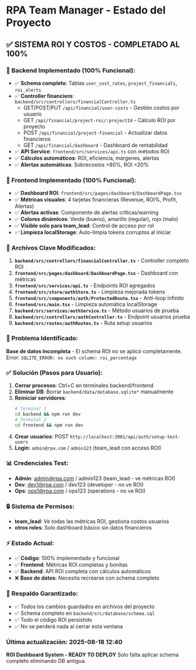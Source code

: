 # RPA Team Manager - Estado del Proyecto

## ✅ SISTEMA ROI Y COSTOS - COMPLETADO AL 100%

### 🔧 Backend Implementado (100% Funcional):
- ✅ **Schema completo**: Tablas `user_cost_rates`, `project_financials`, `roi_alerts`
- ✅ **Controller financiero**: `backend/src/controllers/financialController.ts`
  - GET/POST/PUT `/api/financial/user-costs` - Gestión costos por usuario
  - GET `/api/financial/project-roi/:projectId` - Cálculo ROI por proyecto  
  - POST `/api/financial/project-financial` - Actualizar datos financieros
  - GET `/api/financial/dashboard` - Dashboard de rentabilidad
- ✅ **API Service**: `frontend/src/services/api.ts` con métodos ROI
- ✅ **Cálculos automáticos**: ROI, eficiencia, márgenes, alertas
- ✅ **Alertas automáticas**: Sobrecostos >80%, ROI <20%

### 🎨 Frontend Implementado (100% Funcional):
- ✅ **Dashboard ROI**: `frontend/src/pages/dashboard/DashboardPage.tsx`
- ✅ **Métricas visuales**: 4 tarjetas financieras (Revenue, ROI%, Profit, Alertas)
- ✅ **Alertas activas**: Componente de alertas críticas/warning
- ✅ **Colores dinámicos**: Verde (bueno), amarillo (regular), rojo (malo)
- ✅ **Visible solo para team_lead**: Control de acceso por rol
- ✅ **Limpieza localStorage**: Auto-limpia tokens corruptos al iniciar

### 🔑 Archivos Clave Modificados:
1. **`backend/src/controllers/financialController.ts`** - Controller completo ROI
2. **`frontend/src/pages/dashboard/DashboardPage.tsx`** - Dashboard con métricas
3. **`frontend/src/services/api.ts`** - Endpoints ROI agregados
4. **`frontend/src/store/authStore.ts`** - Limpieza mejorada tokens
5. **`frontend/src/components/auth/ProtectedRoute.tsx`** - Anti-loop infinito
6. **`frontend/src/main.tsx`** - Limpieza automática localStorage
7. **`backend/src/services/authService.ts`** - Método usuarios de prueba
8. **`backend/src/controllers/authController.ts`** - Endpoint usuarios prueba
9. **`backend/src/routes/authRoutes.ts`** - Ruta setup usuarios

### 🚨 Problema Identificado:
**Base de datos incompleta** - El schema ROI no se aplicó completamente.
Error: `SQLITE_ERROR: no such column: roi_percentage`

### ✅ Solución (Pasos para Usuario):
1. **Cerrar procesos**: Ctrl+C en terminales backend/frontend
2. **Eliminar DB**: Borrar `backend/data/database.sqlite*` manualmente
3. **Reiniciar servidores**:
   ```bash
   # Terminal 1
   cd backend && npm run dev
   # Terminal 2  
   cd frontend && npm run dev
   ```
4. **Crear usuarios**: POST `http://localhost:3001/api/auth/setup-test-users`
5. **Login**: `admin@rpa.com` / `admin123` (team_lead con acceso ROI)

### 📊 Credenciales Test:
- **Admin**: admin@rpa.com / admin123 (team_lead - ve métricas ROI)
- **Dev**: dev1@rpa.com / dev123 (developer - no ve ROI)
- **Ops**: ops1@rpa.com / ops123 (operations - no ve ROI)

### 🔒 Sistema de Permisos:
- **team_lead**: Ve todas las métricas ROI, gestiona costos usuarios
- **otros roles**: Solo dashboard básico sin datos financieros

### ⚡ Estado Actual:
- ✅ **Código**: 100% implementado y funcional
- ✅ **Frontend**: Métricas ROI completas y bonitas
- ✅ **Backend**: API ROI completa con cálculos automáticos
- ❌ **Base de datos**: Necesita recrearse con schema completo

### 💾 Respaldo Garantizado:
- ✅ Todos los cambios guardados en archivos del proyecto
- ✅ Schema completo en `backend/src/database/schema.sql` 
- ✅ Todo el código ROI persistido
- ✅ No se perderá nada al cerrar esta ventana

### Última actualización: 2025-08-18 12:40
**ROI Dashboard System - READY TO DEPLOY** 
Solo falta aplicar schema completo eliminando DB antigua.